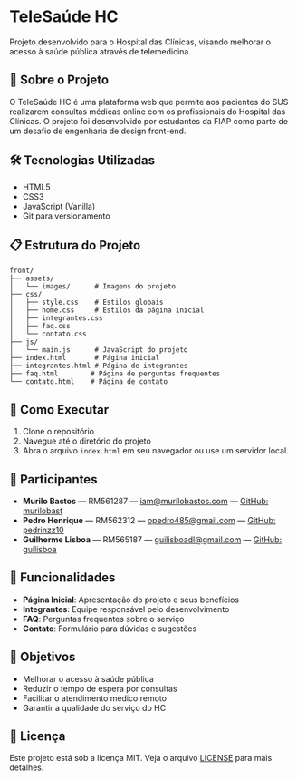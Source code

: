 # TeleSaúde HC

Projeto desenvolvido para o Hospital das Clínicas, visando melhorar o acesso à saúde pública através de telemedicina.

## 🚀 Sobre o Projeto

O TeleSaúde HC é uma plataforma web que permite aos pacientes do SUS realizarem consultas médicas online com os profissionais do Hospital das Clínicas. O projeto foi desenvolvido por estudantes da FIAP como parte de um desafio de engenharia de design front-end.

## 🛠️ Tecnologias Utilizadas

- HTML5
- CSS3
- JavaScript (Vanilla)
- Git para versionamento

## 📋 Estrutura do Projeto

```
front/
├── assets/
│   └── images/      # Imagens do projeto
├── css/
│   ├── style.css    # Estilos globais
│   ├── home.css     # Estilos da página inicial
│   ├── integrantes.css
│   ├── faq.css
│   └── contato.css
├── js/
│   └── main.js      # JavaScript do projeto
├── index.html       # Página inicial
├── integrantes.html # Página de integrantes
├── faq.html        # Página de perguntas frequentes
└── contato.html    # Página de contato
```

## 🚀 Como Executar

1. Clone o repositório
2. Navegue até o diretório do projeto
3. Abra o arquivo `index.html` em seu navegador ou use um servidor local.

## 👥 Participantes

- **Murilo Bastos** — RM561287 — [iam@murilobastos.com](mailto:iam@murilobastos.com) — [GitHub: murilobast](https://github.com/murilobast)
- **Pedro Henrique** — RM562312 — [opedro485@gmail.com](mailto:opedro485@gmail.com) — [GitHub: pedrinzz10](https://github.com/pedrinzz10)
- **Guilherme Lisboa** — RM565187 — [guilisboadl@gmail.com](mailto:guilisboadl@gmail.com) — [GitHub: guilisboa](https://github.com/guilisboa)

## 📝 Funcionalidades

- **Página Inicial**: Apresentação do projeto e seus benefícios
- **Integrantes**: Equipe responsável pelo desenvolvimento
- **FAQ**: Perguntas frequentes sobre o serviço
- **Contato**: Formulário para dúvidas e sugestões

## 🎯 Objetivos

- Melhorar o acesso à saúde pública
- Reduzir o tempo de espera por consultas
- Facilitar o atendimento médico remoto
- Garantir a qualidade do serviço do HC

## 📄 Licença

Este projeto está sob a licença MIT. Veja o arquivo [LICENSE](LICENSE) para mais detalhes. 
